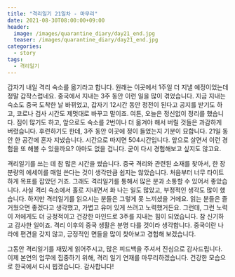 ```yaml
---
title: "격리일기 21일차 - 마무리"
date: 2021-08-30T08:00:00+09:00
header:
  image: /images/quarantine_diary/day21_end.jpg
  teaser: /images/quarantine_diary/day21_end.jpg
categories:
  - story
tags:
  - 격리일기
---
```



갑자기 내일 격리 숙소를 옮기라고 합니다. 원래는 이곳에서 1주일 더 지낼 예정이었는데 정말 갑작스럽네요. 중국에서 지내는 3주 동안 이런 일을 많이 겪었습니다. 지금 지내는 숙소도 중국 도착한 날 바뀌었고, 갑자기 12시간 동안 정전이 된다고 공지를 받기도 하고, 코로나 검사 시간도 제멋대로 바꾸고 말이죠. 여튼, 오늘은 정신없이 정리를 했습니다. 짐이 많기도 하고, 앞으로도 숙소를 2번이나 더 옮겨야 해서 버릴 것들은 과감하게 버렸습니다. 후련하기도 한데, 3주 동안 이곳에 정이 들었는지 기분이 묘합니다. 21일 동안 한 공간에 혼자 지냈습니다. 시간으로 따지면 504시간입니다. 앞으로 살면서 이런 경험을 또 해볼 수 있을까요? 아마도 없을 겁니다. 굳이 다시 경험해보고 싶지도 않고요.  

격리일기를 쓰는 데 참 많은 시간을 썼습니다. 중국 격리와 관련된 소재를 찾아서, 한 장 분량의 에세이를 매일 쓴다는 것이 생각만큼 쉽지는 않았습니다. 처음부터 너무 타이트하게 목표를 잡았던 거죠. 그래도 격리일기를 통해서 많은 분과 소통할 수 있어서 좋았습니다. 사실 격리 숙소에서 홀로 지내면서 화 나는 일도 많았고, 부정적인 생각도 많이 했습니다. 하지만 격리일기를 읽으시는 분들은 그렇게 못 느끼셨을 거에요. 읽는 분들은 즐거웠으면 좋겠다고 생각했고, 가볍고 유머 있게 쓰려고 노력했거든요. 그런데, 그런 노력이 저에게도 더 긍정적이고 건강한 마인드로 3주를 지내는 힘이 되었습니다. 참 신기하고 감사한 일이죠. 격리 이후의 중국 생활은 분명 다를 것이라 생각합니다. 중국이란 나라에 편견을 갖지 않고, 긍정적인 면들을 많이 찾아보고 경험해 보겠습니다.  

그동안 격리일기를 재밌게 읽어주시고, 많은 피드백을 주셔서 진심으로 감사드립니다. 이제 본연의 업무에 집중하기 위해, 격리 일기 연재를 마무리하겠습니다. 건강한 모습으로 한국에서 다시 뵙겠습니다. 감사합니다!